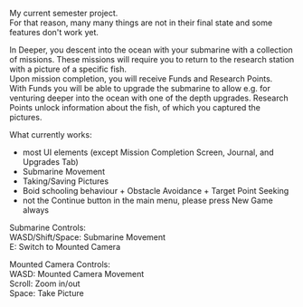 My current semester project.<br/>
For that reason, many many things are not in their final state and some features don't work yet.

In Deeper, you descent into the ocean with your submarine with a collection of missions. These missions will require you to return to the research station with a picture of a specific fish.<br/>
Upon mission completion, you will receive Funds and Research Points.<br/>
With Funds you will be able to upgrade the submarine to allow e.g. for venturing deeper into the ocean with one of the depth upgrades.
Research Points unlock information about the fish, of which you captured the pictures.

What currently works:
- most UI elements (except Mission Completion Screen, Journal, and Upgrades Tab)
- Submarine Movement
- Taking/Saving Pictures
- Boid schooling behaviour + Obstacle Avoidance + Target Point Seeking
- not the Continue button in the main menu, please press New Game always

Submarine Controls:<br/>
WASD/Shift/Space: Submarine Movement<br/>
E: Switch to Mounted Camera

Mounted Camera Controls:<br/>
WASD: Mounted Camera Movement<br/>
Scroll: Zoom in/out<br/>
Space: Take Picture

